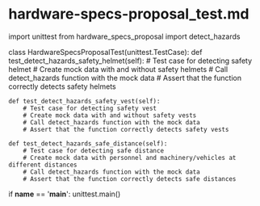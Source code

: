 # hardware-specs-proposal_test.md

import unittest
from hardware_specs_proposal import detect_hazards

class HardwareSpecsProposalTest(unittest.TestCase):
    def test_detect_hazards_safety_helmet(self):
        # Test case for detecting safety helmet
        # Create mock data with and without safety helmets
        # Call detect_hazards function with the mock data
        # Assert that the function correctly detects safety helmets

    def test_detect_hazards_safety_vest(self):
        # Test case for detecting safety vest
        # Create mock data with and without safety vests
        # Call detect_hazards function with the mock data
        # Assert that the function correctly detects safety vests

    def test_detect_hazards_safe_distance(self):
        # Test case for detecting safe distance
        # Create mock data with personnel and machinery/vehicles at different distances
        # Call detect_hazards function with the mock data
        # Assert that the function correctly detects safe distances

if __name__ == '__main__':
    unittest.main()
